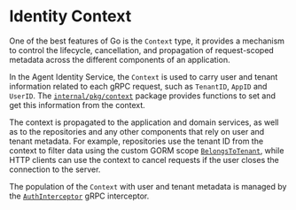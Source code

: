 # Identity Context

One of the best features of Go is the `Context` type, it provides a mechanism to control the lifecycle, cancellation, and propagation of request-scoped metadata across the different components of an application.

In the Agent Identity Service, the `Context` is used to carry user and tenant information related to each gRPC request, such as `TenantID`, `AppID` and `UserID`. The [`internal/pkg/context`](https://github.com/agntcy/identity-service/tree/main/backend/internal/pkg/context) package provides functions to set and get this information from the context.

The context is propagated to the application and domain services, as well as to the repositories and any other components that rely on user and tenant metadata. For example, repositories use the tenant ID from the context to filter data using the custom GORM scope [`BelongsToTenant`](https://github.com/agntcy/identity-service/blob/main/backend/internal/pkg/gormutil/scopes.go), while HTTP clients can use the context to cancel requests if the user closes the connection to the server.

The population of the `Context` with user and tenant metadata is managed by the [`AuthInterceptor`](https://github.com/agntcy/identity-service/blob/main/backend/internal/pkg/interceptors/auth.go) gRPC interceptor.
